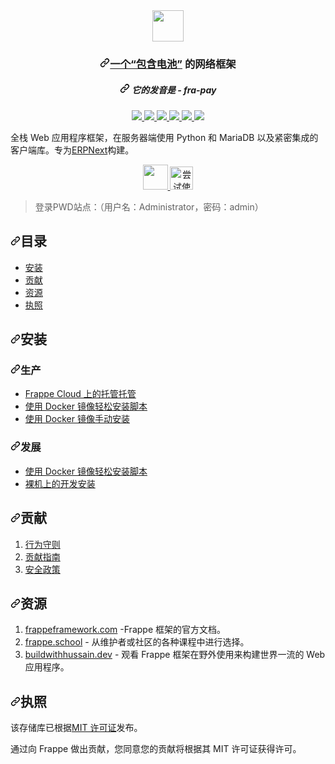 <div class="Box-sc-g0xbh4-0 bJMeLZ js-snippet-clipboard-copy-unpositioned" data-hpc="true"><article class="markdown-body entry-content container-lg" itemprop="text"><div align="center" dir="auto">
	<themed-picture data-catalyst-inline="true" data-catalyst=""><picture>
		<source media="(prefers-color-scheme: dark)" srcset="/frappe/frappe/raw/develop/.github/frappe-framework-logo-dark.svg">
		<img src="/frappe/frappe/raw/develop/.github/frappe-framework-logo.svg" height="50" style="visibility:visible;max-width:100%;">
	</picture></themed-picture>
	<h3 tabindex="-1" dir="auto"><a id="user-content-a-web-framework-with-batteries-included" class="anchor" aria-hidden="true" tabindex="-1" href="#a-web-framework-with-batteries-included"><svg class="octicon octicon-link" viewBox="0 0 16 16" version="1.1" width="16" height="16" aria-hidden="true"><path d="m7.775 3.275 1.25-1.25a3.5 3.5 0 1 1 4.95 4.95l-2.5 2.5a3.5 3.5 0 0 1-4.95 0 .751.751 0 0 1 .018-1.042.751.751 0 0 1 1.042-.018 1.998 1.998 0 0 0 2.83 0l2.5-2.5a2.002 2.002 0 0 0-2.83-2.83l-1.25 1.25a.751.751 0 0 1-1.042-.018.751.751 0 0 1-.018-1.042Zm-4.69 9.64a1.998 1.998 0 0 0 2.83 0l1.25-1.25a.751.751 0 0 1 1.042.018.751.751 0 0 1 .018 1.042l-1.25 1.25a3.5 3.5 0 1 1-4.95-4.95l2.5-2.5a3.5 3.5 0 0 1 4.95 0 .751.751 0 0 1-.018 1.042.751.751 0 0 1-1.042.018 1.998 1.998 0 0 0-2.83 0l-2.5 2.5a1.998 1.998 0 0 0 0 2.83Z"></path></svg></a><font style="vertical-align: inherit;"><a href="https://www.youtube.com/watch?v=LOjk3m0wTwg" rel="nofollow"><font style="vertical-align: inherit;">一个“包含电池”</font></a><font style="vertical-align: inherit;">
		的网络框架</font></font><a href="https://www.youtube.com/watch?v=LOjk3m0wTwg" rel="nofollow"><font style="vertical-align: inherit;"></font></a>
	</h3>
	<h5 tabindex="-1" dir="auto"><a id="user-content-its-pronounced---fra-pay" class="anchor" aria-hidden="true" tabindex="-1" href="#its-pronounced---fra-pay"><svg class="octicon octicon-link" viewBox="0 0 16 16" version="1.1" width="16" height="16" aria-hidden="true"><path d="m7.775 3.275 1.25-1.25a3.5 3.5 0 1 1 4.95 4.95l-2.5 2.5a3.5 3.5 0 0 1-4.95 0 .751.751 0 0 1 .018-1.042.751.751 0 0 1 1.042-.018 1.998 1.998 0 0 0 2.83 0l2.5-2.5a2.002 2.002 0 0 0-2.83-2.83l-1.25 1.25a.751.751 0 0 1-1.042-.018.751.751 0 0 1-.018-1.042Zm-4.69 9.64a1.998 1.998 0 0 0 2.83 0l1.25-1.25a.751.751 0 0 1 1.042.018.751.751 0 0 1 .018 1.042l-1.25 1.25a3.5 3.5 0 1 1-4.95-4.95l2.5-2.5a3.5 3.5 0 0 1 4.95 0 .751.751 0 0 1-.018 1.042.751.751 0 0 1-1.042.018 1.998 1.998 0 0 0-2.83 0l-2.5 2.5a1.998 1.998 0 0 0 0 2.83Z"></path></svg></a><font style="vertical-align: inherit;"><font style="vertical-align: inherit;">
		它的发音是 - </font></font><em><font style="vertical-align: inherit;"><font style="vertical-align: inherit;">fra-pay</font></font></em>
	</h5>
</div>
<div align="center" dir="auto">
	<a href="#LICENSE" title="许可证：麻省理工学院">
		<img src="https://camo.githubusercontent.com/6b9d629e8ea7b628ee7a3d6d28ceca9b02d965360ae4429369a51f16d598b87f/68747470733a2f2f696d672e736869656c64732e696f2f62616467652f4c6963656e73652d4d49542d737563636573732e737667" data-canonical-src="https://img.shields.io/badge/License-MIT-success.svg" style="max-width: 100%;">
	</a>
	<a href="https://www.python.org/downloads/" title="Python版本" rel="nofollow">
		<img src="https://camo.githubusercontent.com/98d0139387d9e9713ce95fa9fd833d6daf3e60b1087eaa851fc7613d17b687f3/68747470733a2f2f696d672e736869656c64732e696f2f62616467652f707974686f6e2d2533453d5f332e31302d737563636573732e737667" data-canonical-src="https://img.shields.io/badge/python-%3E=_3.10-success.svg" style="max-width: 100%;">
	</a>
	<a href="https://frappeframework.com/docs" rel="nofollow">
		<img src="https://camo.githubusercontent.com/b2dc2fe29f43771ea717ddffc2ff71feb927f80e6f932d0a46bd06f5a860a164/68747470733a2f2f696d672e736869656c64732e696f2f62616467652f646f63732d2546302539462539332539362d737563636573732e737667" data-canonical-src="https://img.shields.io/badge/docs-%F0%9F%93%96-success.svg" style="max-width: 100%;">
	</a>
	<a href="https://github.com/frappe/frappe/actions/workflows/server-tests.yml">
		<img src="https://github.com/frappe/frappe/actions/workflows/server-tests.yml/badge.svg" style="max-width: 100%;">
	</a>
	<a href="https://github.com/frappe/frappe/actions/workflows/ui-tests.yml">
		<img src="https://github.com/frappe/frappe/actions/workflows/ui-tests.yml/badge.svg?branch=develop" style="max-width: 100%;">
	</a>
	<a href="https://codecov.io/gh/frappe/frappe" rel="nofollow">
		<img src="https://camo.githubusercontent.com/e70cae2f773d3dc8198591a0828b530ef41fc5eaebf79e94b142cd815f6986a1/68747470733a2f2f636f6465636f762e696f2f67682f6672617070652f6672617070652f6272616e63682f646576656c6f702f67726170682f62616467652e7376673f746f6b656e3d586f546136373968496a" data-canonical-src="https://codecov.io/gh/frappe/frappe/branch/develop/graph/badge.svg?token=XoTa679hIj" style="max-width: 100%;">
	</a>
</div>
<p dir="auto"><font style="vertical-align: inherit;"><font style="vertical-align: inherit;">全栈 Web 应用程序框架，在服务器端使用 Python 和 MariaDB 以及紧密集成的客户端库。</font><font style="vertical-align: inherit;">专为</font></font><a href="https://erpnext.com" rel="nofollow"><font style="vertical-align: inherit;"><font style="vertical-align: inherit;">ERPNext</font></font></a><font style="vertical-align: inherit;"><font style="vertical-align: inherit;">构建。</font></font></p>
<div align="center" dir="auto">
	<a href="https://frappecloud.com/frappe/signup" rel="nofollow">
		<img src="/frappe/frappe/raw/develop/.github/try-on-f-cloud-button.svg" height="40" style="max-width: 100%;">
	</a>
	<a href="https://labs.play-with-docker.com/?stack=https://raw.githubusercontent.com/gavindsouza/install-scripts/main/frappe/pwd.yml" rel="nofollow">
		<img src="https://raw.githubusercontent.com/play-with-docker/stacks/master/assets/images/button.png" alt="尝试使用 PWD" height="37" style="max-width: 100%;">
	</a>
</div>
<blockquote>
<p dir="auto"><font style="vertical-align: inherit;"><font style="vertical-align: inherit;">登录PWD站点：（用户名：Administrator，密码：admin）</font></font></p>
</blockquote>
<h2 tabindex="-1" dir="auto"><a id="user-content-table-of-contents" class="anchor" aria-hidden="true" tabindex="-1" href="#table-of-contents"><svg class="octicon octicon-link" viewBox="0 0 16 16" version="1.1" width="16" height="16" aria-hidden="true"><path d="m7.775 3.275 1.25-1.25a3.5 3.5 0 1 1 4.95 4.95l-2.5 2.5a3.5 3.5 0 0 1-4.95 0 .751.751 0 0 1 .018-1.042.751.751 0 0 1 1.042-.018 1.998 1.998 0 0 0 2.83 0l2.5-2.5a2.002 2.002 0 0 0-2.83-2.83l-1.25 1.25a.751.751 0 0 1-1.042-.018.751.751 0 0 1-.018-1.042Zm-4.69 9.64a1.998 1.998 0 0 0 2.83 0l1.25-1.25a.751.751 0 0 1 1.042.018.751.751 0 0 1 .018 1.042l-1.25 1.25a3.5 3.5 0 1 1-4.95-4.95l2.5-2.5a3.5 3.5 0 0 1 4.95 0 .751.751 0 0 1-.018 1.042.751.751 0 0 1-1.042.018 1.998 1.998 0 0 0-2.83 0l-2.5 2.5a1.998 1.998 0 0 0 0 2.83Z"></path></svg></a><font style="vertical-align: inherit;"><font style="vertical-align: inherit;">目录</font></font></h2>
<ul dir="auto">
<li><a href="#installation"><font style="vertical-align: inherit;"><font style="vertical-align: inherit;">安装</font></font></a></li>
<li><a href="#contributing"><font style="vertical-align: inherit;"><font style="vertical-align: inherit;">贡献</font></font></a></li>
<li><a href="#resources"><font style="vertical-align: inherit;"><font style="vertical-align: inherit;">资源</font></font></a></li>
<li><a href="#license"><font style="vertical-align: inherit;"><font style="vertical-align: inherit;">执照</font></font></a></li>
</ul>
<h2 tabindex="-1" dir="auto"><a id="user-content-installation" class="anchor" aria-hidden="true" tabindex="-1" href="#installation"><svg class="octicon octicon-link" viewBox="0 0 16 16" version="1.1" width="16" height="16" aria-hidden="true"><path d="m7.775 3.275 1.25-1.25a3.5 3.5 0 1 1 4.95 4.95l-2.5 2.5a3.5 3.5 0 0 1-4.95 0 .751.751 0 0 1 .018-1.042.751.751 0 0 1 1.042-.018 1.998 1.998 0 0 0 2.83 0l2.5-2.5a2.002 2.002 0 0 0-2.83-2.83l-1.25 1.25a.751.751 0 0 1-1.042-.018.751.751 0 0 1-.018-1.042Zm-4.69 9.64a1.998 1.998 0 0 0 2.83 0l1.25-1.25a.751.751 0 0 1 1.042.018.751.751 0 0 1 .018 1.042l-1.25 1.25a3.5 3.5 0 1 1-4.95-4.95l2.5-2.5a3.5 3.5 0 0 1 4.95 0 .751.751 0 0 1-.018 1.042.751.751 0 0 1-1.042.018 1.998 1.998 0 0 0-2.83 0l-2.5 2.5a1.998 1.998 0 0 0 0 2.83Z"></path></svg></a><font style="vertical-align: inherit;"><font style="vertical-align: inherit;">安装</font></font></h2>
<h3 tabindex="-1" dir="auto"><a id="user-content-production" class="anchor" aria-hidden="true" tabindex="-1" href="#production"><svg class="octicon octicon-link" viewBox="0 0 16 16" version="1.1" width="16" height="16" aria-hidden="true"><path d="m7.775 3.275 1.25-1.25a3.5 3.5 0 1 1 4.95 4.95l-2.5 2.5a3.5 3.5 0 0 1-4.95 0 .751.751 0 0 1 .018-1.042.751.751 0 0 1 1.042-.018 1.998 1.998 0 0 0 2.83 0l2.5-2.5a2.002 2.002 0 0 0-2.83-2.83l-1.25 1.25a.751.751 0 0 1-1.042-.018.751.751 0 0 1-.018-1.042Zm-4.69 9.64a1.998 1.998 0 0 0 2.83 0l1.25-1.25a.751.751 0 0 1 1.042.018.751.751 0 0 1 .018 1.042l-1.25 1.25a3.5 3.5 0 1 1-4.95-4.95l2.5-2.5a3.5 3.5 0 0 1 4.95 0 .751.751 0 0 1-.018 1.042.751.751 0 0 1-1.042.018 1.998 1.998 0 0 0-2.83 0l-2.5 2.5a1.998 1.998 0 0 0 0 2.83Z"></path></svg></a><font style="vertical-align: inherit;"><font style="vertical-align: inherit;">生产</font></font></h3>
<ul dir="auto">
<li><a href="https://frappecloud.com/" rel="nofollow"><font style="vertical-align: inherit;"><font style="vertical-align: inherit;">Frappe Cloud 上的托管托管</font></font></a></li>
<li><a href="https://github.com/frappe/bench/tree/develop#easy-install-script"><font style="vertical-align: inherit;"><font style="vertical-align: inherit;">使用 Docker 镜像轻松安装脚本</font></font></a></li>
<li><a href="https://github.com/frappe/frappe_docker"><font style="vertical-align: inherit;"><font style="vertical-align: inherit;">使用 Docker 镜像手动安装</font></font></a></li>
</ul>
<h3 tabindex="-1" dir="auto"><a id="user-content-development" class="anchor" aria-hidden="true" tabindex="-1" href="#development"><svg class="octicon octicon-link" viewBox="0 0 16 16" version="1.1" width="16" height="16" aria-hidden="true"><path d="m7.775 3.275 1.25-1.25a3.5 3.5 0 1 1 4.95 4.95l-2.5 2.5a3.5 3.5 0 0 1-4.95 0 .751.751 0 0 1 .018-1.042.751.751 0 0 1 1.042-.018 1.998 1.998 0 0 0 2.83 0l2.5-2.5a2.002 2.002 0 0 0-2.83-2.83l-1.25 1.25a.751.751 0 0 1-1.042-.018.751.751 0 0 1-.018-1.042Zm-4.69 9.64a1.998 1.998 0 0 0 2.83 0l1.25-1.25a.751.751 0 0 1 1.042.018.751.751 0 0 1 .018 1.042l-1.25 1.25a3.5 3.5 0 1 1-4.95-4.95l2.5-2.5a3.5 3.5 0 0 1 4.95 0 .751.751 0 0 1-.018 1.042.751.751 0 0 1-1.042.018 1.998 1.998 0 0 0-2.83 0l-2.5 2.5a1.998 1.998 0 0 0 0 2.83Z"></path></svg></a><font style="vertical-align: inherit;"><font style="vertical-align: inherit;">发展</font></font></h3>
<ul dir="auto">
<li><a href="https://github.com/frappe/bench/tree/develop#easy-install-script"><font style="vertical-align: inherit;"><font style="vertical-align: inherit;">使用 Docker 镜像轻松安装脚本</font></font></a></li>
<li><a href="https://frappeframework.com/docs/user/en/installation" rel="nofollow"><font style="vertical-align: inherit;"><font style="vertical-align: inherit;">裸机上的开发安装</font></font></a></li>
</ul>
<h2 tabindex="-1" dir="auto"><a id="user-content-contributing" class="anchor" aria-hidden="true" tabindex="-1" href="#contributing"><svg class="octicon octicon-link" viewBox="0 0 16 16" version="1.1" width="16" height="16" aria-hidden="true"><path d="m7.775 3.275 1.25-1.25a3.5 3.5 0 1 1 4.95 4.95l-2.5 2.5a3.5 3.5 0 0 1-4.95 0 .751.751 0 0 1 .018-1.042.751.751 0 0 1 1.042-.018 1.998 1.998 0 0 0 2.83 0l2.5-2.5a2.002 2.002 0 0 0-2.83-2.83l-1.25 1.25a.751.751 0 0 1-1.042-.018.751.751 0 0 1-.018-1.042Zm-4.69 9.64a1.998 1.998 0 0 0 2.83 0l1.25-1.25a.751.751 0 0 1 1.042.018.751.751 0 0 1 .018 1.042l-1.25 1.25a3.5 3.5 0 1 1-4.95-4.95l2.5-2.5a3.5 3.5 0 0 1 4.95 0 .751.751 0 0 1-.018 1.042.751.751 0 0 1-1.042.018 1.998 1.998 0 0 0-2.83 0l-2.5 2.5a1.998 1.998 0 0 0 0 2.83Z"></path></svg></a><font style="vertical-align: inherit;"><font style="vertical-align: inherit;">贡献</font></font></h2>
<ol dir="auto">
<li><a href="/frappe/frappe/blob/develop/CODE_OF_CONDUCT.md"><font style="vertical-align: inherit;"><font style="vertical-align: inherit;">行为守则</font></font></a></li>
<li><a href="https://github.com/frappe/erpnext/wiki/Contribution-Guidelines"><font style="vertical-align: inherit;"><font style="vertical-align: inherit;">贡献指南</font></font></a></li>
<li><a href="/frappe/frappe/blob/develop/SECURITY.md"><font style="vertical-align: inherit;"><font style="vertical-align: inherit;">安全政策</font></font></a></li>
</ol>
<h2 tabindex="-1" dir="auto"><a id="user-content-resources" class="anchor" aria-hidden="true" tabindex="-1" href="#resources"><svg class="octicon octicon-link" viewBox="0 0 16 16" version="1.1" width="16" height="16" aria-hidden="true"><path d="m7.775 3.275 1.25-1.25a3.5 3.5 0 1 1 4.95 4.95l-2.5 2.5a3.5 3.5 0 0 1-4.95 0 .751.751 0 0 1 .018-1.042.751.751 0 0 1 1.042-.018 1.998 1.998 0 0 0 2.83 0l2.5-2.5a2.002 2.002 0 0 0-2.83-2.83l-1.25 1.25a.751.751 0 0 1-1.042-.018.751.751 0 0 1-.018-1.042Zm-4.69 9.64a1.998 1.998 0 0 0 2.83 0l1.25-1.25a.751.751 0 0 1 1.042.018.751.751 0 0 1 .018 1.042l-1.25 1.25a3.5 3.5 0 1 1-4.95-4.95l2.5-2.5a3.5 3.5 0 0 1 4.95 0 .751.751 0 0 1-.018 1.042.751.751 0 0 1-1.042.018 1.998 1.998 0 0 0-2.83 0l-2.5 2.5a1.998 1.998 0 0 0 0 2.83Z"></path></svg></a><font style="vertical-align: inherit;"><font style="vertical-align: inherit;">资源</font></font></h2>
<ol dir="auto">
<li><a href="https://frappeframework.com" rel="nofollow"><font style="vertical-align: inherit;"><font style="vertical-align: inherit;">frappeframework.com</font></font></a><font style="vertical-align: inherit;"><font style="vertical-align: inherit;"> -Frappe 框架的官方文档。</font></font></li>
<li><a href="https://frappe.school" rel="nofollow"><font style="vertical-align: inherit;"><font style="vertical-align: inherit;">frappe.school</font></font></a><font style="vertical-align: inherit;"><font style="vertical-align: inherit;"> - 从维护者或社区的各种课程中进行选择。</font></font></li>
<li><a href="https://buildwithhussain.dev" rel="nofollow"><font style="vertical-align: inherit;"><font style="vertical-align: inherit;">buildwithhussain.dev</font></font></a><font style="vertical-align: inherit;"><font style="vertical-align: inherit;"> - 观看 Frappe 框架在野外使用来构建世界一流的 Web 应用程序。</font></font></li>
</ol>
<h2 tabindex="-1" dir="auto"><a id="user-content-license" class="anchor" aria-hidden="true" tabindex="-1" href="#license"><svg class="octicon octicon-link" viewBox="0 0 16 16" version="1.1" width="16" height="16" aria-hidden="true"><path d="m7.775 3.275 1.25-1.25a3.5 3.5 0 1 1 4.95 4.95l-2.5 2.5a3.5 3.5 0 0 1-4.95 0 .751.751 0 0 1 .018-1.042.751.751 0 0 1 1.042-.018 1.998 1.998 0 0 0 2.83 0l2.5-2.5a2.002 2.002 0 0 0-2.83-2.83l-1.25 1.25a.751.751 0 0 1-1.042-.018.751.751 0 0 1-.018-1.042Zm-4.69 9.64a1.998 1.998 0 0 0 2.83 0l1.25-1.25a.751.751 0 0 1 1.042.018.751.751 0 0 1 .018 1.042l-1.25 1.25a3.5 3.5 0 1 1-4.95-4.95l2.5-2.5a3.5 3.5 0 0 1 4.95 0 .751.751 0 0 1-.018 1.042.751.751 0 0 1-1.042.018 1.998 1.998 0 0 0-2.83 0l-2.5 2.5a1.998 1.998 0 0 0 0 2.83Z"></path></svg></a><font style="vertical-align: inherit;"><font style="vertical-align: inherit;">执照</font></font></h2>
<p dir="auto"><font style="vertical-align: inherit;"><font style="vertical-align: inherit;">该存储库已根据</font></font><a href="/frappe/frappe/blob/develop/LICENSE"><font style="vertical-align: inherit;"><font style="vertical-align: inherit;">MIT 许可证</font></font></a><font style="vertical-align: inherit;"><font style="vertical-align: inherit;">发布。</font></font></p>
<p dir="auto"><font style="vertical-align: inherit;"><font style="vertical-align: inherit;">通过向 Frappe 做出贡献，您同意您的贡献将根据其 MIT 许可证获得许可。</font></font></p>
</article></div>
